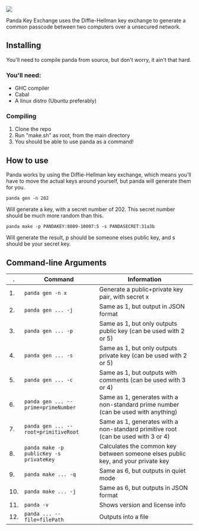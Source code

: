 <img src="http://digitalpanda.ca/panda/panda-header.png"/>

Panda Key Exchange uses the Diffie-Hellman key exchange to generate a common passcode between two computers over a unsecured network.

## Installing
You'll need to compile panda from source, but don't worry, it ain't that hard.

### You'll need:
- GHC compiler
- Cabal
- A linux distro (Ubuntu preferably)

### Compiling
1. Clone the repo
2. Run "make.sh" as root, from the main directory
3. You should be able to use panda as a command!

## How to use
Panda works by using the Diffie-Hellman key exchange, which means you'll have to move the actual keys around yourself, but panda will generate them for you.

```shell
panda gen -n 202
```
Will generate a key, with a secret number of 202. This secret number should be much more random than this.

```shell
panda make -p PANDAKEY:8009-10007:5 -s PANDASECRET:31a3b
```
Will generate the result, p should be someone elses public key, and s should be your secret key.

## Command-line Arguments
. | Command | Information
--- | --- | ---
1. | `panda gen -n x` | Generate a public+private key pair, with secret x
2. | `panda gen ... -j` | Same as 1, but output in JSON format
3. | `panda gen ... -p` | Same as 1, but only outputs public key (can be used with 2 or 5)
4. | `panda gen ... -s` | Same as 1, but only outputs private key (can be used with 2 or 5)
5. | `panda gen ... -c` | Same as 1, but outputs with comments (can be used with 3 or 4)
6. | `panda gen ... --prime=primeNumber` | Same as 1, generates with a non-standard prime number (can be used with anything)
7. | `panda gen ... --root=primitiveRoot` | Same as 1, generates with a non-standard primitive root (can be used with 3 or 4)
8. | `panda make -p publicKey -s privateKey` | Calculates the common key between someone elses public key, and your private key
9. | `panda make ... -q` | Same as 6, but outputs in quiet mode
10. | `panda make ... -j` | Same as 6, but outputs in JSON format
11. | `panda -v` | Shows version and license info
12. | `panda ... --file=filePath` | Outputs into a file